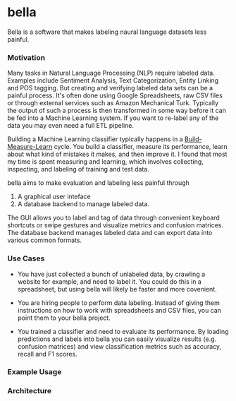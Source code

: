 # bella

Bella is a software that makes labeling naural language datasets less painful.

### Motivation

Many tasks in Natural Language Processing (NLP) require labeled data. Examples include Sentiment Analysis, Text Categorization, Entity Linking and POS tagging. But creating and verifying labeled data sets can be a painful process. It's often done using Google Spreadsheets, raw CSV files or through external services such as Amazon Mechanical Turk. Typically the output of such a process is then transformed in some way before it can be fed into a Machine Learning system. If you want to re-label any of the data you may even need a full ETL pipeline.

Building a Machine Learning classifier typically happens in a [Build-Measure-Learn](http://steveblank.com/2015/05/06/build-measure-learn-throw-things-against-the-wall-and-see-if-they-work/) cycle. You build a classifier, measure its performance, learn about what kind of mistakes it makes, and then improve it. I found that most my time is spent measuring and learning, which involves collecting, inspecting, and labeling of training and test data.

bella aims to make evaluation and labeling less painful through 

1. A graphical user inteface
2. A database backend to manage labeled data.

The GUI allows you to label and tag of data through convenient keyboard shortcuts or swipe gestures and visualize metrics and confusion matrices. The database backend manages labeled data and can export data into various common formats.

### Use Cases

- You have just collected a bunch of unlabeled data, by crawling a website for example, and need to label it. You could do this in a spreadsheet, but using bella will likely be faster and more covenient.

- You are hiring people to perform data labeling. Instead of giving them instructions on how to work with spreadsheets and CSV files, you can point them to your bella project.

- You trained a classifier and need to evaluate its performance. By loading predictions and labels into bella you can easily visualize results (e.g. confusion matrices) and view classification metrics such as accuracy, recall and F1 scores.

### Example Usage

### Architecture

